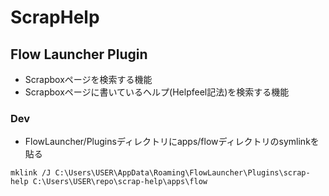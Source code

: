 # ScrapHelp

## Flow Launcher Plugin

- Scrapboxページを検索する機能
- Scrapboxページに書いているヘルプ(Helpfeel記法)を検索する機能

### Dev

- FlowLauncher/Pluginsディレクトリにapps/flowディレクトリのsymlinkを貼る

```
mklink /J C:\Users\USER\AppData\Roaming\FlowLauncher\Plugins\scrap-help C:\Users\USER\repo\scrap-help\apps\flow
```
